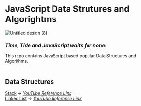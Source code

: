 # JavaScript Data Strutures and Algorightms
![Untitled design (8)](https://user-images.githubusercontent.com/83531337/155879769-569f9953-c6e6-4fb3-96a0-195af1180358.png)


### *Time, Tide and JavaScript waits for none!<br>*
This repo contains JavaScript based popular Data Structures and Algorithms. <br><br>

## Data Structures<br>
[Stack](https://github.com/Aashutosh0033/DSA-using-JavaScript/edit/main/Stack) -> [*YouTube Reference Link*](https://www.youtube.com/watch?v=wtynhUwS5hI)<br>
[Linked List](https://github.com/Aashutosh0033/DSA-using-JavaScript/edit/main/Linked%20List) -> [*YouTube Reference Link*](https://www.youtube.com/watch?v=ZBdE8DElQQU&list=WL&index=27)

